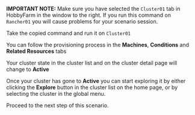 **IMPORTANT NOTE:** Make sure you have selected the `Cluster01` tab in HobbyFarm in the window to the right. If you run this command on `Rancher01` you will cause problems for your scenario session.

Take the copied command and run it on `Cluster01`

You can follow the provisioning process in the **Machines**, **Conditions** and **Related Resources** tabs

Your cluster state in the cluster list and on the cluster detail page will change to **Active**

Once your cluster has gone to **Active** you can start exploring it by either clicking the **Explore** button in the cluster list on the home page, or by selecting the cluster in the global menu.

Proceed to the next step of this scenario.

